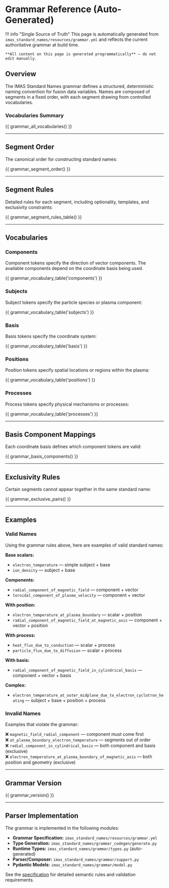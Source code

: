 # Grammar Reference (Auto-Generated)

!!! info "Single Source of Truth"
This page is automatically generated from `imas_standard_names/resources/grammar.yml`
and reflects the current authoritative grammar at build time.

    **All content on this page is generated programmatically** — do not edit manually.

## Overview

The IMAS Standard Names grammar defines a structured, deterministic naming convention
for fusion data variables. Names are composed of segments in a fixed order, with
each segment drawing from controlled vocabularies.

### Vocabularies Summary

{{ grammar_all_vocabularies() }}

---

## Segment Order

The canonical order for constructing standard names:

{{ grammar_segment_order() }}

---

## Segment Rules

Detailed rules for each segment, including optionality, templates, and exclusivity constraints:

{{ grammar_segment_rules_table() }}

---

## Vocabularies

### Components

Component tokens specify the direction of vector components. The available components
depend on the coordinate basis being used.

{{ grammar_vocabulary_table('components') }}

### Subjects

Subject tokens specify the particle species or plasma component:

{{ grammar_vocabulary_table('subjects') }}

### Basis

Basis tokens specify the coordinate system:

{{ grammar_vocabulary_table('basis') }}

### Positions

Position tokens specify spatial locations or regions within the plasma:

{{ grammar_vocabulary_table('positions') }}

### Processes

Process tokens specify physical mechanisms or processes:

{{ grammar_vocabulary_table('processes') }}

---

## Basis Component Mappings

Each coordinate basis defines which component tokens are valid:

{{ grammar_basis_components() }}

---

## Exclusivity Rules

Certain segments cannot appear together in the same standard name:

{{ grammar_exclusive_pairs() }}

---

## Examples

### Valid Names

Using the grammar rules above, here are examples of valid standard names:

**Base scalars:**

- `electron_temperature` — simple subject + base
- `ion_density` — subject + base

**Components:**

- `radial_component_of_magnetic_field` — component + vector
- `toroidal_component_of_plasma_velocity` — component + vector

**With position:**

- `electron_temperature_at_plasma_boundary` — scalar + position
- `radial_component_of_magnetic_field_at_magnetic_axis` — component + vector + position

**With process:**

- `heat_flux_due_to_conduction` — scalar + process
- `particle_flux_due_to_diffusion` — scalar + process

**With basis:**

- `radial_component_of_magnetic_field_in_cylindrical_basis` — component + vector + basis

**Complex:**

- `electron_temperature_at_outer_midplane_due_to_electron_cyclotron_heating` — subject + base + position + process

### Invalid Names

Examples that violate the grammar:

❌ `magnetic_field_radial_component` — component must come first  
❌ `at_plasma_boundary_electron_temperature` — segments out of order  
❌ `radial_component_in_cylindrical_basis` — both component and basis (exclusive)  
❌ `electron_temperature_at_plasma_boundary_of_magnetic_axis` — both position and geometry (exclusive)

---

## Grammar Version

{{ grammar_version() }}

---

## Parser Implementation

The grammar is implemented in the following modules:

- **Grammar Specification:** `imas_standard_names/resources/grammar.yml`
- **Type Generation:** `imas_standard_names/grammar_codegen/generate.py`
- **Runtime Types:** `imas_standard_names/grammar/types.py` (auto-generated)
- **Parser/Composer:** `imas_standard_names/grammar/support.py`
- **Pydantic Models:** `imas_standard_names/grammar/model.py`

See the [specification](specification.md) for detailed semantic rules and validation requirements.
